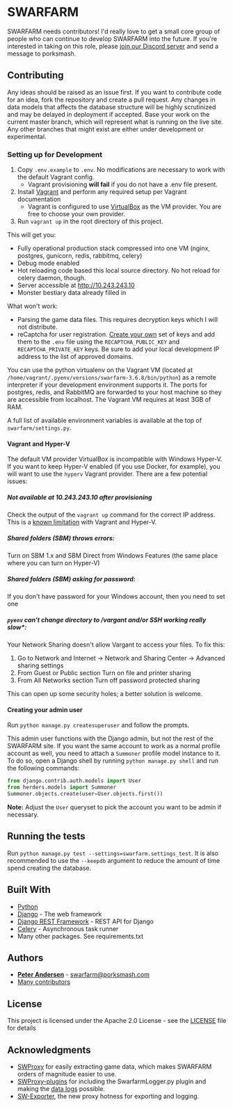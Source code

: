 # SWARFARM
SWARFARM needs contributors! I'd really love to get a small core group of people who can continue to develop SWARFARM 
into the future. If you're interested in taking on this role, please [join our Discord server](https://discord.gg/EuJyvTGkxQ)
and send a message to porksmash.

## Contributing
Any ideas should be raised as an issue first.
If you want to contribute code for an idea, fork the repository and create a pull request.
Any changes in data models that affects the database structure will be highly scrutinized and may be delayed in 
deployment if accepted. Base your work on the current master branch, which will represent what is running on the live 
site. Any other branches that might exist are either under development or experimental. 

### Setting up for Development
1. Copy `.env.example` to `.env`. No modifications are necessary to work with the default Vagrant config.
    * Vagrant provisioning **will fail** if you do not have a .env file present.
2. Install [Vagrant](https://www.vagrantup.com/downloads.html) and perform any required setup per Vagrant documentation
    * Vagrant is configured to use [VirtualBox](https://www.virtualbox.org/) as the VM provider. You are free to choose
    your own provider.
3. Run `vagrant up` in the root directory of this project.

This will get you:
* Fully operational production stack compressed into one VM (nginx, postgres, gunicorn, redis, rabbitmq, celery)
* Debug mode enabled
* Hot reloading code based this local source directory. No hot reload for celery daemon, though.
* Server accessible at http://10.243.243.10
* Monster bestiary data already filled in
 
What won't work:
* Parsing the game data files. This requires decryption keys which I will not distribute.
* reCaptcha for user registration. [Create your own](https://www.google.com/recaptcha/admin/create) set of keys and add 
them to the `.env` file using the `RECAPTCHA_PUBLIC_KEY` and `RECAPTCHA_PRIVATE_KEY` keys. Be sure to add your local 
development IP address to the list of approved domains.

You can use the python virtualenv on the Vagrant VM (located at `/home/vagrant/.pyenv/versions/swarfarm-3.6.8/bin/python`) 
as a remote interpreter if your development environment supports it. The ports for postgres, redis, and RabbitMQ are 
forwarded to your host machine so they are accessible from localhost. The Vagrant VM requires at least 3GB of RAM.

A full list of available environment variables is available at the top of `swarfarm/settings.py`.

#### Vagrant and Hyper-V
The default VM provider VirtualBox is incompatible with Windows Hyper-V. If you want to keep Hyper-V enabled (if you use 
Docker, for example), you will want to use the `hyperv` Vagrant provider. There are a few potential issues:

##### Not available at 10.243.243.10 after provisioning
Check the output of the `vagrant up` command for the correct IP address. This is a 
[known limitation](https://www.vagrantup.com/docs/providers/hyperv/limitations.html#limited-networking) with Vagrant and 
Hyper-V.

##### Shared folders (SBM) throws errors:
Turn on SBM 1.x and SBM Direct from Windows Features (the same place where you can turn on Hyper-V)
 
##### Shared folders (SBM) asking for password:
If you don't have password for your Windows account, then you need to set one

##### `pyenv` can't change directory to /vargant and/or SSH working really slow*:
Your Network Sharing doesn't allow Vargant to access your files. To fix this:

1. Go to Network and Internet -> Network and Sharing Center -> Advanced sharing settings
2. From Guest or Public section Turn on file and printer sharing
3. From All Networks section Turn off password protected sharing

This can open up some security holes; a better solution is welcome.


#### Creating your admin user
Run `python manage.py createsuperuser` and follow the prompts.

This admin user functions with the Django admin, but not the rest of the SWARFARM site. If you want the same account to 
work as a normal profile account as well, you need to attach a `Summoner` profile model instance to it. To do so, open a 
Django shell by running `python manage.py shell` and run the following commands:

```python
from django.contrib.auth.models import User
from herders.models import Summoner
Summoner.objects.create(user=User.objects.first())
```

**Note:** Adjust the `User` queryset to pick the account you want to be admin if necessary.

## Running the tests
Run `python manage.py test --settings=swarfarm.settings_test`. It is also recommended to use the `--keepdb` argument to reduce the amount of time spend creating the database.

## Built With
* [Python](https://www.python.org/)
* [Django](https://www.djangoproject.com/) - The web framework
* [Django REST Framework](http://www.django-rest-framework.org/) - REST API for Django
* [Celery](http://www.celeryproject.org/) - Asynchronous task runner
* Many other packages. See requirements.txt

## Authors
* [**Peter Andersen**](https://github.com/PeteAndersen) - swarfarm@porksmash.com
* [Many contributors](https://github.com/PeteAndersen/swarfarm/graphs/contributors)

## License
This project is licensed under the Apache 2.0 License - see the [LICENSE](LICENSE) file for details

## Acknowledgments
* [SWProxy](https://github.com/kakaroto/SWProxy/) for easily extracting game data, which makes SWARFARM orders of magnitude easier to use. 
* [SWProxy-plugins](https://github.com/lstern/SWProxy-plugins/) for including the SwarfarmLogger.py plugin and making the [data logs](https://swarfarm.com/data/log/) possible.
* [SW-Exporter](https://github.com/Xzandro/sw-exporter), the new proxy hotness for exporting and logging.
